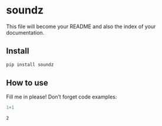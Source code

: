 # soundz


<!-- WARNING: THIS FILE WAS AUTOGENERATED! DO NOT EDIT! -->

This file will become your README and also the index of your
documentation.

## Install

``` sh
pip install soundz
```

## How to use

Fill me in please! Don’t forget code examples:

``` python
1+1
```

    2
